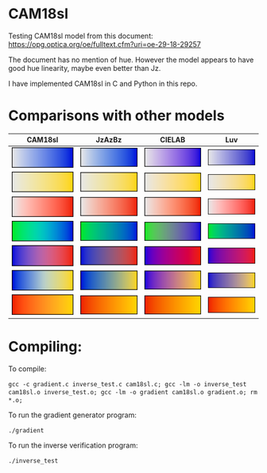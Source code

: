 # CAM18sl
Testing CAM18sl model from this document: https://opg.optica.org/oe/fulltext.cfm?uri=oe-29-18-29257

The document has no mention of hue. However the model appears to have good hue linearity, maybe even better than Jz.

I have implemented CAM18sl in C and Python in this repo.

# Comparisons with other models

| CAM18sl | JzAzBz | CIELAB | Luv |
| :--: | :--: | :--: | :--: |
| ![gradient](images/CAM18sl_white-blue.bmp.png) | ![gradient](images/JzAzBz_white-blue.bmp.png) | ![gradient](images/CIELAB_white-blue.bmp.png) | ![gradient](images/Luv_white-blue.bmp.png) |
| ![gradient](images/CAM18sl_white-yellow.bmp.png) | ![gradient](images/JzAzBz_white-yellow.bmp.png) | ![gradient](images/CIELAB_white-yellow.bmp.png) | ![gradient](images/Luv_white-yellow.bmp.png) |
| ![gradient](images/CAM18sl_white-red.bmp.png) | ![gradient](images/JzAzBz_white-red.bmp.png) | ![gradient](images/CIELAB_white-red.bmp.png) | ![gradient](images/Luv_white-red.bmp.png) |
| ![gradient](images/CAM18sl_limegreen-blue.bmp.png) | ![gradient](images/JzAzBz_limegreen-blue.bmp.png) | ![gradient](images/CIELAB_limegreen-blue.bmp.png) | ![gradient](images/Luv_limegreen-blue.bmp.png) |
| ![gradient](images/CAM18sl_blue-red.bmp.png) | ![gradient](images/JzAzBz_blue-red.bmp.png) | ![gradient](images/CIELAB_blue-red.bmp.png) | ![gradient](images/Luv_blue-red.bmp.png) |
| ![gradient](images/CAM18sl_blue-yellow.bmp.png) | ![gradient](images/JzAzBz_blue-yellow.bmp.png) | ![gradient](images/CIELAB_blue-yellow.bmp.png) | ![gradient](images/Luv_blue-yellow.bmp.png) |
| ![gradient](images/CAM18sl_red-yellow.bmp.png) | ![gradient](images/JzAzBz_red-yellow.bmp.png) | ![gradient](images/CIELAB_red-yellow.bmp.png) | ![gradient](images/Luv_red-yellow.bmp.png) |

# Compiling:

To compile:
```
gcc -c gradient.c inverse_test.c cam18sl.c; gcc -lm -o inverse_test cam18sl.o inverse_test.o; gcc -lm -o gradient cam18sl.o gradient.o; rm *.o;
```

To run the gradient generator program:
```
./gradient
```

To run the inverse verification program:
```
./inverse_test
```